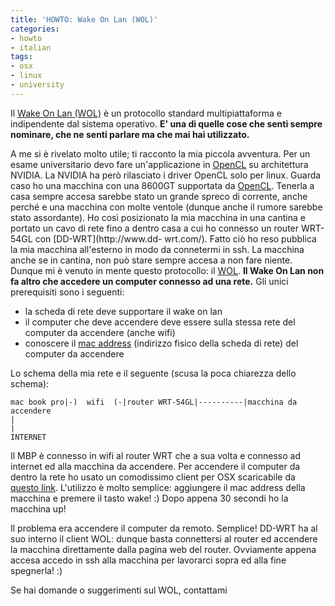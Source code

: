 ```yaml
---
title: 'HOWTO: Wake On Lan (WOL)'
categories:
- howto
- italian
tags:
- osx
- linux
- university
---
```

Il [Wake On Lan (WOL)](http://en.wikipedia.org/wiki/Wake-on-LAN) è un
protocollo standard multipiattaforma e indipendente dal sistema operativo.
**E' una di quelle cose che senti sempre nominare, che ne senti parlare ma che
mai hai utilizzato.**

A me si è rivelato molto utile; ti racconto la mia piccola avventura. Per un
esame universitario devo fare un'applicazione in
[OpenCL](http://en.wikipedia.org/wiki/OpenCL) su architettura NVIDIA. La
NVIDIA ha però rilasciato i driver OpenCL solo per linux. Guarda caso ho una
macchina con una 8600GT supportata da
[OpenCL](http://en.wikipedia.org/wiki/OpenCL). Tenerla a casa sempre accesa
sarebbe stato un grande spreco di corrente, anche perché e una macchina con
molte ventole (dunque anche il rumore sarebbe stato assordante). Ho così
posizionato la mia macchina in una cantina e portato un cavo di rete fino a
dentro casa a cui ho connesso un router WRT-54GL con [DD-WRT](http://www.dd-
wrt.com/). Fatto ciò ho reso pubblica la mia macchina all'esterno in modo da
connetermi in ssh. La macchina anche se in cantina, non può stare sempre
accesa a non fare niente. Dunque mi è venuto in mente questo protocollo: il
[WOL](http://en.wikipedia.org/wiki/Wake-on-LAN). **Il Wake On Lan non fa altro
che accedere un computer connesso ad una rete.** Gli unici prerequisiti sono i
seguenti:

  * la scheda di rete deve supportare il wake on lan
  * il computer che deve accendere deve essere sulla stessa rete del computer da accendere (anche wifi)
  * conoscere il [mac address](http://it.wikipedia.org/wiki/Indirizzo_MAC) (indirizzo fisico della scheda di rete) del computer da accendere
  
Lo schema della mia rete e il seguente (scusa la poca chiarezza dello schema):
    
    mac book pro|-)  wifi  (-|router WRT-54GL|----------|macchina da accendere  
    |  
    |  
    INTERNET

Il MBP è connesso in wifi al router WRT che a sua volta e connesso ad internet
ed alla macchina da accendere. Per accendere il computer da dentro la rete ho
usato un comodissimo client per OSX scaricabile da [questo
link](http://www.coriolis.ch/en/wakeup/). L'utilizzo è molto semplice:
aggiungere il mac address della macchina e premere il tasto wake! :) Dopo
appena 30 secondi ho la macchina up!

Il problema era accendere il computer da remoto. Semplice! DD-WRT ha al suo
interno il client WOL: dunque basta connettersi al router ed accendere la
macchina direttamente dalla pagina web del router. Ovviamente appena accesa
accedo in ssh alla macchina per lavorarci sopra ed alla fine spegnerla! :)

Se hai domande o suggerimenti sul WOL, contattami
